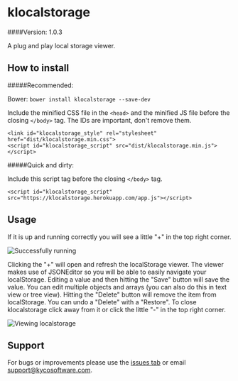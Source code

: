 klocalstorage
=============
####Version: 1.0.3

A plug and play local storage viewer.

How to install
--------------

#####Recommended:

Bower: `bower install klocalstorage --save-dev`

Include the minified CSS file in the `<head>` and the minified JS file before
the closing `</body>` tag. The IDs are important, don't remove them.

    <link id="klocalstorage_style" rel="stylesheet" href="dist/klocalstorage.min.css">
    <script id="klocalstorage_script" src="dist/klocalstorage.min.js"></script>

#####Quick and dirty:

Include this script tag before the closing `</body>` tag.

    <script id="klocalstorage_script" src="https://klocalstorage.herokuapp.com/app.js"></script>

Usage
-----

If it is up and running correctly you will see a little "+" in the top right corner.

![Successfully running](https://www.kycosoftware.com/uploads/klocalstorage/screenshot2.png)

Clicking the "+" will open and refresh the localStorage viewer. The viewer makes use
of JSONEditor so you will be able to easily navigate your localStorage. Editing a
value and then hitting the "Save" button will save the value. You can edit multiple
objects and arrays (you can also do this in text view or tree view). Hitting the "Delete"
button will remove the item from localStorage. You can undo a "Delete" with a "Restore".
To close klocalstorage click away from it or click the little "-" in the top right corner.

![Viewing localstorage](https://www.kycosoftware.com/uploads/klocalstorage/screenshot.png)

Support
-------

For bugs or improvements please use the [issues tab](https://github.com/kyco/klocalstorage/issues)
or email [support@kycosoftware.com](mailto:support@kycosoftware.com).
